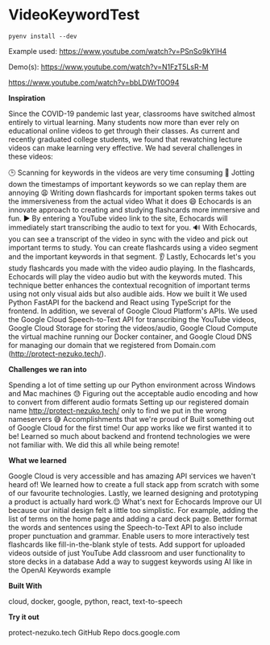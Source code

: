 # VideoKeywordTest

```
pyenv install --dev
```
Example used: https://www.youtube.com/watch?v=PSnSo9kYlH4

Demo(s):
https://www.youtube.com/watch?v=N1FzT5LsR-M


https://www.youtube.com/watch?v=bbLDWrT0O94

<b> Inspiration </b> 

Since the COVID-19 pandemic last year, classrooms have switched almost entirely to virtual learning. Many students now more than ever rely on educational online videos to get through their classes. As current and recently graduated college students, we found that rewatching lecture videos can make learning very effective. We had several challenges in these videos:

🕒 Scanning for keywords in the videos are very time consuming
📓 Jotting down the timestamps of important keywords so we can replay them are annoying
😩 Writing down flashcards for important spoken terms takes out the immersiveness from the actual video
What it does
😄 Echocards is an innovate approach to creating and studying flashcards more immersive and fun.
▶️ By entering a YouTube video link to the site, Echocards will immediately start transcribing the audio to text for you.
🔊 With Echocards, you can see a transcript of the video in sync with the video and pick out important terms to study. You can create flashcards using a video segment and the important keywords in that segment.
👂 Lastly, Echocards let's you study flashcards you made with the video audio playing. In the flashcards, Echocards will play the video audio but with the keywords muted. This technique better enhances the contextual recognition of important terms using not only visual aids but also audible aids.
How we built it
We used Python FastAPI for the backend and React using TypeScript for the frontend. In addition, we several of Google Cloud Platform's APIs. We used the Google Cloud Speech-to-Text API for transcribing the YouTube videos, Google Cloud Storage for storing the videos/audio, Google Cloud Compute the virtual machine running our Docker container, and Google Cloud DNS for managing our domain that we registered from Domain.com (http://protect-nezuko.tech/).



<b> Challenges we ran into </b> 

Spending a lot of time setting up our Python environment across Windows and Mac machines 😓
Figuring out the acceptable audio encoding and how to convert from different audio formats
Setting up our registered domain name http://protect-nezuko.tech/ only to find we put in the wrong nameservers 😅
Accomplishments that we're proud of
Built something out of Google Cloud for the first time!
Our app works like we first wanted it to be!
Learned so much about backend and frontend technologies we were not familiar with.
We did this all while being remote!

<b>What we learned</b>

Google Cloud is very accessible and has amazing API services we haven't heard of!
We learned how to create a full stack app from scratch with some of our favourite technologies.
Lastly, we learned designing and prototyping a product is actually hard work.😌
What's next for Echocards
Improve our UI because our initial design felt a little too simplistic. For example, adding the list of terms on the home page and adding a card deck page.
Better format the words and sentences using the Speech-to-Text API to also include proper punctuation and grammar.
Enable users to more interactively test flashcards like fill-in-the-blank style of tests.
Add support for uploaded videos outside of just YouTube
Add classroom and user functionality to store decks in a database
Add a way to suggest keywords using AI like in the OpenAI Keywords example

<b>Built With</b>

cloud, docker, google, python, react, text-to-speech


<b>Try it out</b> 

protect-nezuko.tech
GitHub Repo
 docs.google.com
